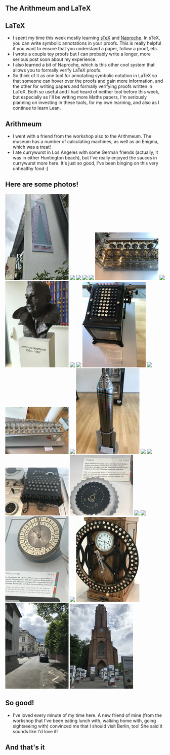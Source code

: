 ## The Arithmeum and LaTeX

## LaTeX
- I spent my time this week mostly learning [sTeX](https://github.com/slatex/sTeX/blob/main/doc/stex-manual.pdf) and [Naproche](https://naproche.github.io/). In sTeX, you can write symbolic annotations in your proofs. This is really helpful
if you want to ensure that you understand a paper, follow a proof, etc.
- I wrote a couple toy proofs but I can probably write a longer, more serious post soon about my experience.
- I also learned a bit of Naproche, which is this other cool system that allows you to formally verify LaTeX proofs.
- So think of it as one tool for annotating symbolic notation in LaTeX so that someone can hover over the proofs and gain
more information, and the other for writing papers and formally verifying proofs written in LaTeX. Both so useful and
I had heard of neither tool before this week, but especially as I'll be writing more Maths papers, I'm seriously planning
on investing in these tools, for my own learning, and also as I continue to learn Lean.

## Arithmeum
- I went with a friend from the workshop also to the Arithmeum. The museum has a number of calculating machines, as well
as an Enigma, which was a treat!
- I ate currywurst in Los Angeles with some German friends (actually, it was in either Huntington beach), but I've really
enjoyed the sauces in currywurst more here. It's just so good, I've been binging on this very unhealthy food :)  

## Here are some photos!

<img src="/images1/Arithmeumsmall24/arith1.png" width="200">

<img src="/images1/Arithmeumsmall24/arith2.png" width="200">

<img src="/images1/Arithmeumsmall24/arith3.png" width="200">

<img src="/images1/Arithmeumsmall24/arith4.png" width="200">

<img src="/images1/Arithmeumsmall24/arith5.png" width="200">

<img src="/images1/Arithmeumsmall24/arith6.png" width="200">

<img src="/images1/Arithmeumsmall24/arith7.png" width="200">

<img src="/images1/Arithmeumsmall24/arith8.png" width="200">

<img src="/images1/Arithmeumsmall24/arith9.png" width="200">

<img src="/images1/Arithmeumsmall24/arith10.png" width="200">

<img src="/images1/Arithmeumsmall24/arith11.png" width="200">

<img src="/images1/Arithmeumsmall24/arith12.png" width="200">

<img src="/images1/Arithmeumsmall24/arith13.png" width="200">

<img src="/images1/Arithmeumsmall24/arith14.png" width="200">

<img src="/images1/Arithmeumsmall24/arith15.png" width="200">

<img src="/images1/Arithmeumsmall24/arith16.png" width="200">

<img src="/images1/Arithmeumsmall24/arith17.png" width="200">

<img src="/images1/Arithmeumsmall24/arith18.png" width="200">

<img src="/images1/Arithmeumsmall24/arith19.png" width="200">

<img src="/images1/Arithmeumsmall24/arith20.png" width="200">

<img src="/images1/Arithmeumsmall24/arith21.png" width="200">

<img src="/images1/Arithmeumsmall24/arith22.png" width="200">

<img src="/images1/Arithmeumsmall24/arith23.png" width="200">

<img src="/images1/Arithmeumsmall24/arith24.png" width="200">

<img src="/images1/Arithmeumsmall24/arith25.png" width="200">

<img src="/images1/Arithmeumsmall24/arith26.png" width="200">

## So good!
- I've loved every minute of my time here. A new friend of mine (from the workshop that I've been eating lunch with,
walking home with, going sightseeing with) convinced me that I should visit Berlin, too! She said it sounds like I'd love it!

## And that's it
